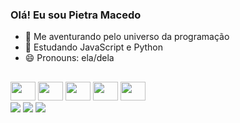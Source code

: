 ### Olá! Eu sou Pietra Macedo

- 🔭 Me aventurando pelo universo da programação
- 🌱 Estudando JavaScript e Python
- 😄 Pronouns: ela/dela

##

<head>
   <link rel="stylesheet" href="https://cdn.jsdelivr.net/gh/devicons/devicon@v2.15.1/devicon.min.css">
</head>

<body>
  <div style="display: inline-block">
       <img height="30px" width="40px" src="https://cdn.jsdelivr.net/gh/devicons/devicon/icons/javascript/javascript-original.svg" />    
       <img  height="30px" width="40px" src="https://cdn.jsdelivr.net/gh/devicons/devicon/icons/html5/html5-original.svg"/>
       <img  height="30px" width="40px" src="https://cdn.jsdelivr.net/gh/devicons/devicon/icons/css3/css3-original.svg"/>
       <img  height="30px" width="40px" src="https://cdn.jsdelivr.net/gh/devicons/devicon/icons/python/python-original.svg"/>
       <img  height="30px" width="40px" src="https://cdn.jsdelivr.net/gh/devicons/devicon/icons/c/c-original.svg"/>
</div>
<br>
<div style="display: inline-block">
  <a href= "https://www.instagram.com/pietramacedof/" target="_blank"> <img src="https://img.shields.io/badge/Instagram-E4405F?style=for-the-badge&logo=instagram&logoColor=white"/></a>
  <a href= "https://www.linkedin.com/in/pietra-macedo-32105a22b/" target="_blank"> <img src="https://img.shields.io/badge/LinkedIn-0077B5?style=for-the-badge&logo=linkedin&logoColor=white"/></a>
  <a href= "mailto:pietrag89@gmail.com target="_blank""> <img src="https://img.shields.io/badge/Gmail-D14836?style=for-the-badge&logo=gmail&logoColor=white"/></a>
</div>
<br>
   <img scr="https://github.com/pietramacedof/pietramacedof/assets/133932714/1a01f307-d235-429f-8976-70c0e1fe01d3"/>
</body>
